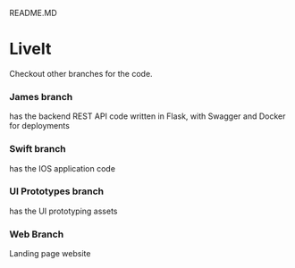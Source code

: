 README.MD

# LiveIt

Checkout other branches for the code.

### James branch

has the backend REST API code written in Flask, with Swagger and Docker for deployments

### Swift branch

has the IOS application code

### UI Prototypes branch

has the UI prototyping assets 

### Web Branch

Landing page website
